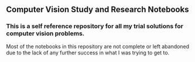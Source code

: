 ## Computer Vision Study and Research Notebooks

### This is a self reference repository for all my trial solutions for computer vision problems.

Most of the notebooks in this repository are not complete or left abandoned due to the lack of 
any further success in what I was trying to get to. 
